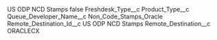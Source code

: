 <?xml version="1.0" encoding="UTF-8"?>
<CustomMetadata xmlns="http://soap.sforce.com/2006/04/metadata" xmlns:xsi="http://www.w3.org/2001/XMLSchema-instance" xmlns:xsd="http://www.w3.org/2001/XMLSchema">
    <label>US ODP NCD Stamps</label>
    <protected>false</protected>
    <values>
        <field>Freshdesk_Type__c</field>
        <value xsi:nil="true"/>
    </values>
    <values>
        <field>Product_Type__c</field>
        <value xsi:nil="true"/>
    </values>
    <values>
        <field>Queue_Developer_Name__c</field>
        <value xsi:type="xsd:string">Non_Code_Stamps_Oracle</value>
    </values>
    <values>
        <field>Remote_Destination_Id__c</field>
        <value xsi:type="xsd:string">US ODP NCD Stamps</value>
    </values>
    <values>
        <field>Remote_Destination__c</field>
        <value xsi:type="xsd:string">ORACLECX</value>
    </values>
</CustomMetadata>
